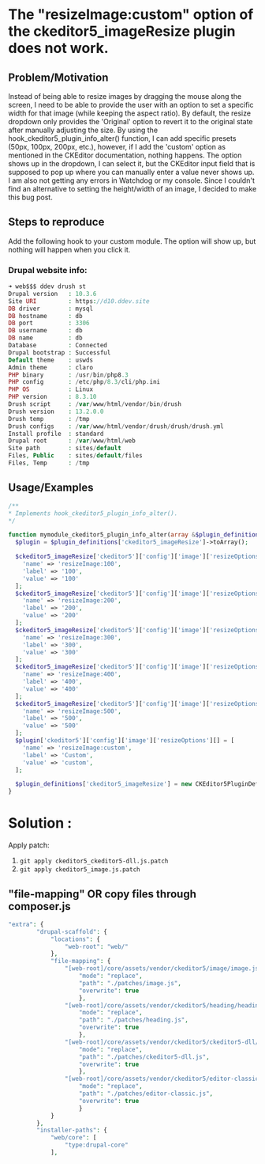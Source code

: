# The "resizeImage:custom" option of the ckeditor5_imageResize plugin does not work.
## Problem/Motivation
Instead of being able to resize images by dragging the mouse along the screen, I need to be able to provide the user with an option to set a specific width for that image (while keeping the aspect ratio). By default, the resize dropdown only provides the 'Original' option to revert it to the original state after manually adjusting the size. By using the hook_ckeditor5_plugin_info_alter() function, I can add specific presets (50px, 100px, 200px, etc.), however, if I add the 'custom' option as mentioned in the CKEditor documentation, nothing happens. The option shows up in the dropdown, I can select it, but the CKEditor input field that is supposed to pop up where you can manually enter a value never shows up. I am also not getting any errors in Watchdog or my console. Since I couldn't find an alternative to setting the height/width of an image, I decided to make this bug post.
## Steps to reproduce
Add the following hook to your custom module. The option will show up, but nothing will happen when you click it.

### Drupal website info:
```php
➜ web$$$ ddev drush st
Drupal version   : 10.3.6                                     
Site URI         : https://d10.ddev.site                      
DB driver        : mysql                                      
DB hostname      : db                                         
DB port          : 3306                                       
DB username      : db                                         
DB name          : db                                         
Database         : Connected                                  
Drupal bootstrap : Successful                                 
Default theme    : uswds                                 
Admin theme      : claro                                      
PHP binary       : /usr/bin/php8.3                            
PHP config       : /etc/php/8.3/cli/php.ini                   
PHP OS           : Linux                                      
PHP version      : 8.3.10                                     
Drush script     : /var/www/html/vendor/bin/drush             
Drush version    : 13.2.0.0                                   
Drush temp       : /tmp                                       
Drush configs    : /var/www/html/vendor/drush/drush/drush.yml 
Install profile  : standard                                   
Drupal root      : /var/www/html/web                          
Site path        : sites/default                              
Files, Public    : sites/default/files                        
Files, Temp      : /tmp
```

## Usage/Examples

```php
/**
* Implements hook_ckeditor5_plugin_info_alter().
*/

function mymodule_ckeditor5_plugin_info_alter(array &$plugin_definitions) {
  $plugin = $plugin_definitions['ckeditor5_imageResize']->toArray();

  $ckeditor5_imageResize['ckeditor5']['config']['image']['resizeOptions'][] = [
    'name' => 'resizeImage:100',
    'label' => '100',
    'value' => '100'
  ];
  $ckeditor5_imageResize['ckeditor5']['config']['image']['resizeOptions'][] = [
    'name' => 'resizeImage:200',
    'label' => '200',
    'value' => '200'
  ];
  $ckeditor5_imageResize['ckeditor5']['config']['image']['resizeOptions'][] = [
    'name' => 'resizeImage:300',
    'label' => '300',
    'value' => '300'
  ];
  $ckeditor5_imageResize['ckeditor5']['config']['image']['resizeOptions'][] = [
    'name' => 'resizeImage:400',
    'label' => '400',
    'value' => '400'
  ];
  $ckeditor5_imageResize['ckeditor5']['config']['image']['resizeOptions'][] = [
    'name' => 'resizeImage:500',
    'label' => '500',
    'value' => '500'
  ];
  $plugin['ckeditor5']['config']['image']['resizeOptions'][] = [
    'name' => 'resizeImage:custom',
    'label' => 'Custom',
    'value' => 'custom',
  ];

  $plugin_definitions['ckeditor5_imageResize'] = new CKEditor5PluginDefinition($plugin);
}
```

# Solution : 

Apply patch: 
1. ```git apply ckeditor5_ckeditor5-dll.js.patch```
2. ```git apply ckeditor5_image.js.patch```

## "file-mapping" OR copy files through composer.js
```php
"extra": {
        "drupal-scaffold": {
            "locations": {
                "web-root": "web/"
            },
            "file-mapping": {
                "[web-root]/core/assets/vendor/ckeditor5/image/image.js": {
                    "mode": "replace",
                    "path": "./patches/image.js",
                    "overwrite": true
                    },
                "[web-root]/core/assets/vendor/ckeditor5/heading/heading.js": {
                    "mode": "replace",
                    "path": "./patches/heading.js",
                    "overwrite": true
                    },
                "[web-root]/core/assets/vendor/ckeditor5/ckeditor5-dll/ckeditor5-dll.js": {
                    "mode": "replace",
                    "path": "./patches/ckeditor5-dll.js",
                    "overwrite": true
                    },
                "[web-root]/core/assets/vendor/ckeditor5/editor-classic/editor-classic.js": {
                    "mode": "replace",
                    "path": "./patches/editor-classic.js",
                    "overwrite": true
                    }
            }
        },
        "installer-paths": {
            "web/core": [
                "type:drupal-core"
            ],
```
